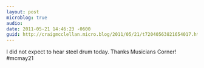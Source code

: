 ```yaml
---
layout: post
microblog: true
audio: 
date: 2011-05-21 14:46:23 -0600
guid: http://craigmcclellan.micro.blog/2011/05/21/t72040563821654017.html
---
```

I did not expect to hear steel drum today. Thanks Musicians Corner! #mcmay21
